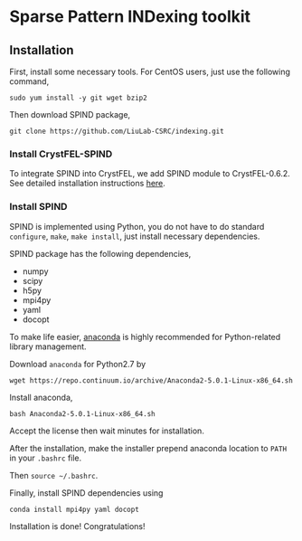 # Sparse Pattern INDexing toolkit


## Installation
First, install some necessary tools. For CentOS users, just use the following command,

`sudo yum install -y git wget bzip2`

Then download SPIND package, 

`git clone https://github.com/LiuLab-CSRC/indexing.git`

### Install CrystFEL-SPIND
To integrate SPIND into CrystFEL, we add SPIND module to CrystFEL-0.6.2. See detailed installation instructions [here](http://www.desy.de/~twhite/crystfel/install.html).

### Install SPIND
SPIND is implemented using Python, you do not have to do standard `configure`, `make`, `make install`, just install necessary dependencies.

SPIND package has the following dependencies,

* numpy
* scipy
* h5py
* mpi4py
* yaml
* docopt

To make life easier, [anaconda](https://anaconda.org) is highly recommended for Python-related library management. 

Download `anaconda` for Python2.7 by

`wget https://repo.continuum.io/archive/Anaconda2-5.0.1-Linux-x86_64.sh`

Install anaconda, 

`bash Anaconda2-5.0.1-Linux-x86_64.sh`

Accept the license then wait minutes for installation.

After the installation, make the installer prepend anaconda location to `PATH` in your `.bashrc` file.

Then `source ~/.bashrc`.

Finally, install SPIND dependencies using

`conda install mpi4py yaml docopt`

Installation is done! Congratulations!